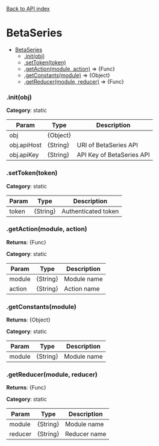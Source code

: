 [Back to API index](README.md)

# BetaSeries

* [BetaSeries](#module_BetaSeries)
    * [.init(obj)](#module_BetaSeries.init)
    * [.setToken(token)](#module_BetaSeries.setToken)
    * [.getAction(module, action)](#module_BetaSeries.getAction) ⇒ {Func}
    * [.getConstants(module)](#module_BetaSeries.getConstants) ⇒ {Object}
    * [.getReducer(module, reducer)](#module_BetaSeries.getReducer) ⇒ {Func}

<a name="module_BetaSeries.init"></a>

### .init(obj)
**Category**: static  

| Param | Type | Description |
| --- | --- | --- |
| obj | {Object} |  |
| obj.apiHost | {String} | URI of BetaSeries API |
| obj.apiKey | {String} | API Key of BetaSeries API |

<a name="module_BetaSeries.setToken"></a>

### .setToken(token)
**Category**: static  

| Param | Type | Description |
| --- | --- | --- |
| token | {String} | Authenticated token |

<a name="module_BetaSeries.getAction"></a>

### .getAction(module, action)
**Returns**: {Func}

**Category**: static  

| Param | Type | Description |
| --- | --- | --- |
| module | {String} | Module name |
| action | {String} | Action name |

<a name="module_BetaSeries.getConstants"></a>

### .getConstants(module)
**Returns**: {Object}

**Category**: static  

| Param | Type | Description |
| --- | --- | --- |
| module | {String} | Module name |

<a name="module_BetaSeries.getReducer"></a>

### .getReducer(module, reducer)
**Returns**: {Func}

**Category**: static  

| Param | Type | Description |
| --- | --- | --- |
| module | {String} | Module name |
| reducer | {String} | Reducer name |

